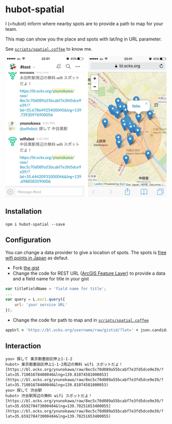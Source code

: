 # hubot-spatial

I (=hubot) inform where nearby spots are to provide a path to map for your team.

This map can show you the place and spots with lat/lng in URL parameter.

See [`scripts/spatial.coffee`](https://github.com/ynunokawa/hubot-spatial/blob/master/script/spatial.coffee) to know me.

![](images/hubot-spatial.jpg)

## Installation

`npm i hubot-spatial --save`

## Configuration

You can change a data provider to give a location of spots. The spots is [free wifi points in Japan](http://opendata.arcgis.com/datasets/fa3f0767bdaa4cd8996d3c737aec2dd1_0) as defaut.

- Fork [the gist](https://gist.github.com/ynunokawa/8ec5c70d089a55bcabf7e3fd5dce9e39)
- Change the code for REST URL ([ArcGIS Feature Layer](http://doc.arcgis.com/arcgis-online/share-maps/publish-features.htm)) to provide a data and a field name for title in your gist
```js
var titleFieldName = 'field name for title';
...
var query = L.esri.query({
	url: 'your service URL'
});
```
- Change the code for path to map and in [`scripts/spatial.coffee`](https://github.com/ynunokawa/hubot-spatial/blob/master/script/spatial.coffee)
```coffee
appUrl = 'https://bl.ocks.org/username/raw/gistid/?lat=' + json.candidates[0].location.y + '&lng=' + json.candidates[0].location.x
```

## Interaction

```
you> 探して 東京都墨田区押上1-1-2
hubot> 東京都墨田区押上1-1-2周辺の無料 wifi スポットだよ！
[https://bl.ocks.org/ynunokawa/raw/8ec5c70d089a55bcabf7e3fd5dce9e39/?lat=35.71001678400046&lng=139.81074581000053](https://bl.ocks.org/ynunokawa/raw/8ec5c70d089a55bcabf7e3fd5dce9e39/?lat=35.71001678400046&lng=139.81074581000053)
you> 探して 渋谷駅
hubot> 渋谷駅周辺の無料 wifi スポットだよ！
[https://bl.ocks.org/ynunokawa/raw/8ec5c70d089a55bcabf7e3fd5dce9e39/?lat=35.659278473000484&lng=139.70251653400055](https://bl.ocks.org/ynunokawa/raw/8ec5c70d089a55bcabf7e3fd5dce9e39/?lat=35.659278473000484&lng=139.70251653400055)
```
